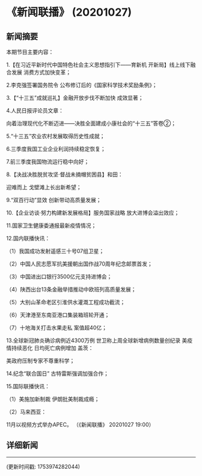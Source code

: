 # 《新闻联播》 (20201027)

## 新闻摘要

本期节目主要内容：


1.【在习近平新时代中国特色社会主义思想指引下——育新机 开新局】线上线下融合发展 消费方式加快变革；


2.李克强签署国务院令 公布修订后的《国家科学技术奖励条例》；


3.【“十三五”成就巡礼】金融开放步伐不断加快 成效显著；


4.人民日报评论员文章：

向着治理现代化不断迈进——决胜全面建成小康社会的“十三五”答卷②；


5.“十三五”农业农村发展取得历史性成就；


6.三季度我国工业企业利润持续稳定恢复；


7.前三季度我国物流运行稳中向好；


8.【决战决胜脱贫攻坚·督战未摘帽贫困县】和田：

迎难而上 戈壁滩上长出新希望；


9.“双百行动”显效 创新带动高质量发展；


10.【企业访谈·努力构建新发展格局】服务国家战略 放大进博会溢出效应；


11.国家卫生健康委通报最新疫情情况；


12.国内联播快讯：


（1）我国成功发射遥感三十号07组卫星；


（2）中国人民志愿军抗美援朝出国作战70周年纪念邮票首发；


（3）中国进出口银行3500亿元支持进博会；


（4）陕西出台13条金融举措推动中欧班列高质量发展；


（5）大别山革命老区引淮供水灌溉工程成功截流；


（6）天津港至东南亚港口集装箱班轮开通；


（7）十地海关打击水果走私 案值超40亿；


13.全球新冠肺炎确诊病例近4300万例 世卫称上周全球新增病例数量创纪录 美疫情持续恶化 日均死亡病例增加 盖茨：

美政府压制专家不尊重科学；


14.纪念“联合国日” 古特雷斯强调加强合作；


15.国际联播快讯：


（1）美施加新制裁 伊朗批美制裁成瘾；


（2）马来西亚：

11月以视频方式举办APEC。
（《新闻联播》 20201027 19:00）

## 详细新闻

---

(更新时间戳: 1753974282044)

